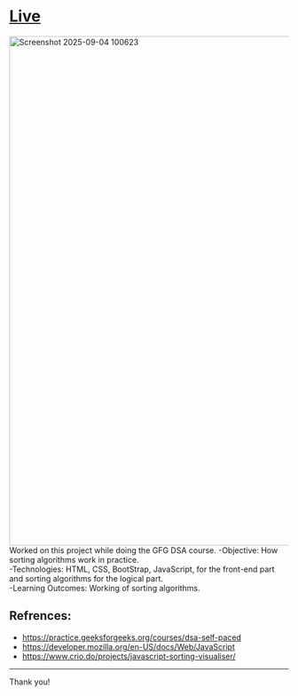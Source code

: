 # [Live]([https://im-kaushal.github.io/SortingAlgo/](https://github.com/shashiranjan567/SortingAlgo))



<img width="1912" height="918" alt="Screenshot 2025-09-04 100623" src="https://github.com/user-attachments/assets/21526229-258e-4c76-8205-9439c9f0f97e" />

<br>
Worked on this project while doing the GFG DSA course.
 -Objective: How sorting algorithms work in practice. <br>
 -Technologies: HTML, CSS, BootStrap, JavaScript, for the front-end part and sorting algorithms for the logical part. <br>
 -Learning Outcomes: Working of sorting algorithms. <br>

Refrences:
--------
- https://practice.geeksforgeeks.org/courses/dsa-self-paced
- https://developer.mozilla.org/en-US/docs/Web/JavaScript
- https://www.crio.do/projects/javascript-sorting-visualiser/
-----
Thank you!
